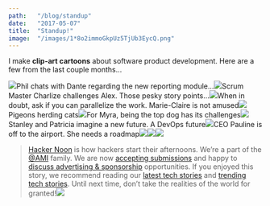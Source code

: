 ```yaml
---
path:	"/blog/standup"
date:	"2017-05-07"
title:	"Standup!"
image:	"/images/1*8o2immoGkpUz5TjUb3EycQ.png"
---
```


I make **clip-art cartoons** about software product development. Here are a few from the last couple months…

![](/images/1*8o2immoGkpUz5TjUb3EycQ.png)Phil chats with Dante regarding the new reporting module…![](/images/1*ZDZS0D5-nYLqaOVjRQTUSQ.png)Scrum Master Charlize challenges Alex. Those pesky story points…![](/images/1*GFHOZCuBVU0qaj6Ng_n_7w.png)When in doubt, ask if you can parallelize the work. Marie-Claire is not amused![](/images/1*nBzNWDc63lx0gl5JHyWsvA.png)Pigeons herding cats![](/images/1*Uk2NYuaAK2IXgix_e9s-Cg.png)For Myra, being the top dog has its challenges![](/images/1*G7R3ZR4FsTy-f5hl7HT8UA.png)Stanley and Patricia imagine a new future. A DevOps future![](/images/1*BwJqLytt_KuDm3QCZAac7w.png)CEO Pauline is off to the airport. She needs a roadmap[![](/images/1*0hqOaABQ7XGPT-OYNgiUBg.png)](http://bit.ly/HackernoonFB)[![](/images/1*Vgw1jkA6hgnvwzTsfMlnpg.png)](https://goo.gl/k7XYbx)[![](/images/1*gKBpq1ruUi0FVK2UM_I4tQ.png)](https://goo.gl/4ofytp)
> [Hacker Noon](http://bit.ly/Hackernoon) is how hackers start their afternoons. We’re a part of the [@AMI](http://bit.ly/atAMIatAMI) family. We are now [accepting submissions](http://bit.ly/hackernoonsubmission) and happy to [discuss advertising & sponsorship](mailto:partners@amipublications.com) opportunities.
> If you enjoyed this story, we recommend reading our [latest tech stories](http://bit.ly/hackernoonlatestt) and [trending tech stories](https://hackernoon.com/trending). Until next time, don’t take the realities of the world for granted!![](/images/1*35tCjoPcvq6LbB3I6Wegqw.jpeg)